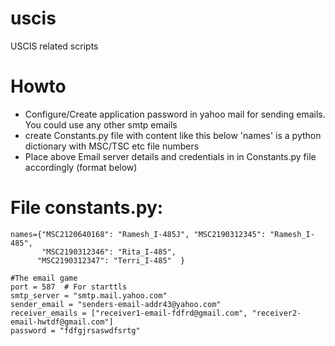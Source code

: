 # uscis
USCIS related scripts

# Howto
 - Configure/Create application password in yahoo mail for sending emails. You could use any other smtp emails 
 - create Constants.py file with content like this below 'names' is a python dictionary with MSC/TSC etc file numbers
 - Place above Email server details and credentials in in Constants.py file accordingly (format below)
 
 

# File constants.py:
    names={"MSC2120640168": "Ramesh_I-485J", "MSC2190312345": "Ramesh_I-485",
           "MSC2190312346": "Rita_I-485",
          "MSC2190312347": "Terri_I-485"  }

    #The email game
    port = 587  # For starttls
    smtp_server = "smtp.mail.yahoo.com"
    sender_email = "senders-email-addr43@yahoo.com"
    receiver_emails = ["receiver1-email-fdfrd@gmail.com", "receiver2-email-hwtdf@gmail.com"]
    password = "fdfgjrsaswdfsrtg"

